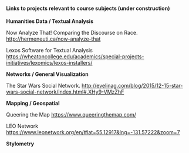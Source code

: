 #### Links to projects relevant to course subjects (under construction)

**Humanities Data / Textual Analysis**

Now Analyze That! Comparing the Discourse on Race. http://hermeneuti.ca/now-analyze-that 

Lexos Software for Textual Analysis https://wheatoncollege.edu/academics/special-projects-initiatives/lexomics/lexos-installers/

**Networks / General Visualization**

The Star Wars Social Network. http://evelinag.com/blog/2015/12-15-star-wars-social-network/index.html#.XHy9-VMzZhF 

**Mapping / Geospatial**

Queering the Map https://www.queeringthemap.com/

LEO Network https://www.leonetwork.org/en/#lat=55.12917&lng=-131.57222&zoom=7

**Stylometry**
